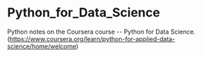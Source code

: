 # Python_for_Data_Science
Python notes on the Coursera course -- Python for Data Science.
(https://www.coursera.org/learn/python-for-applied-data-science/home/welcome)

